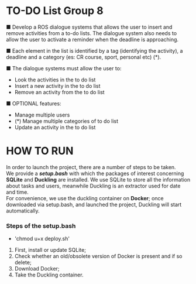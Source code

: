 # TO-DO List Group 8

■ Develop a ROS dialogue systems that allows the user to insert and remove activities from a to-do lists. The dialogue system also needs to allow the user to activate a reminder when the deadline is approaching.

■ Each element in the list is identified by a tag (identifying the activity), a deadline and a category (es: CR course, sport, personal etc) (\*).

■ The dialogue systems must allow the user to:

- Look the activities in the to do list
- Insert a new activity in the to do list
- Remove an activity from the to do list

■ OPTIONAL features:

- Manage multiple users
- (\*) Manage multiple categories of to do list
- Update an activity in the to do list

# HOW TO RUN
In order to launch the project, there are a number of steps to be taken.<br />
We provide a **_setup.bash_** with which the packages of interest concerning **SQLite** and **Duckling** are installed.
We use SQLite to store all the information about tasks and users, meanwhile Duckling is an extractor used for date and time.<br />
For convenience, we use the duckling container on **Docker**; once downloaded via setup.bash, and launched the project, Duckling will start automatically.
<br />
### Steps of the setup.bash
- 'chmod u+x deploy.sh'
1. First, install or update SQLite;
2. Check whether an old/obsolete version of Docker is present and if so delete;
3. Download Docker;
4. Take the Duckling container.
